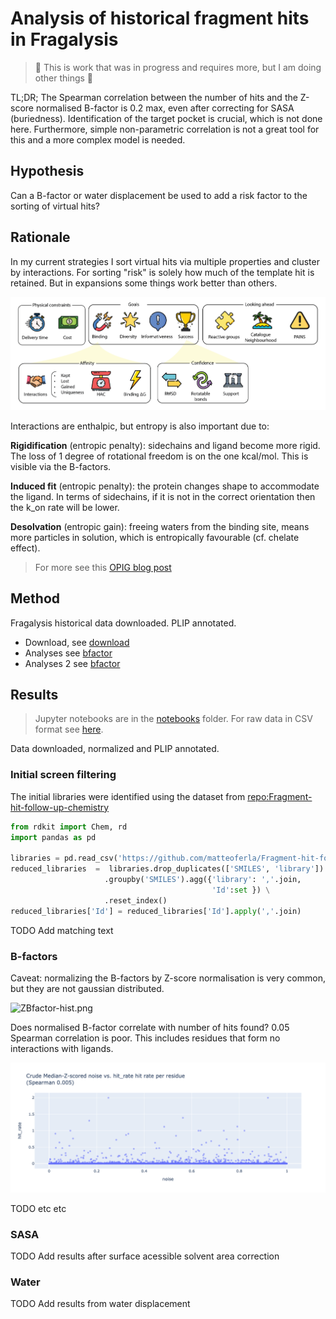 # Analysis of historical fragment hits in Fragalysis
> :construction: This is work that was in progress and requires more, but I am doing other things :construction:

TL;DR; The Spearman correlation between the number of hits and the Z-score normalised B-factor is 0.2 max,
even after correcting for SASA (buriedness). Identification of the target pocket is crucial, which is not done here.
Furthermore, simple non-parametric correlation is not a great tool for this and a more complex model is needed.

## Hypothesis

Can a B-factor or water displacement be used to add a risk factor to the sorting of virtual hits?

## Rationale

In my current strategies I sort virtual hits via multiple properties and cluster by interactions.
For sorting "risk" is solely how much of the template hit is retained.
But in expansions some things work better than others.

![pipeline-02.png](images/pipeline-02.png)

Interactions are enthalpic, but entropy is also important due to:

**Rigidification** (entropic penalty): sidechains and ligand become more rigid.
The loss of 1 degree of rotational freedom is on the one kcal/mol. This is visible via the B-factors.

**Induced fit** (entropic penalty): the protein changes shape to accommodate the ligand.
In terms of sidechains, if it is not in the correct orientation then the k_on rate will be lower.

**Desolvation** (entropic gain): freeing waters from the binding site, 
means more particles in solution, which is entropically favourable (cf. chelate effect).

> For more see this 
[OPIG blog post](https://www.blopig.com/blog/2023/11/demystifying-the-thermodynamics-of-ligand-binding/)

## Method

Fragalysis historical data downloaded. PLIP annotated.

* Download, see [download](notebooks/mass_download.ipynb)
* Analyses see [bfactor](notebooks/bfactor.ipynb)
* Analyses 2 see [bfactor](notebooks/bfactor-extra.ipynb)

## Results

> Jupyter notebooks are in the [notebooks](notebooks) folder.
> For raw data in CSV format see [here](data/Fragalysis-itxn-data.csv).

Data downloaded, normalized and PLIP annotated.

### Initial screen filtering
The initial libraries were identified using the dataset 
from [repo:Fragment-hit-follow-up-chemistry](https://github.com/matteoferla/Fragment-hit-follow-up-chemistry)
```python
from rdkit import Chem, rd
import pandas as pd

libraries = pd.read_csv('https://github.com/matteoferla/Fragment-hit-follow-up-chemistry/raw/main/combined-XChem-libraries.csv', index_col=0)
reduced_libraries  =  libraries.drop_duplicates(['SMILES', 'library']) \
                     .groupby('SMILES').agg({'library': ','.join, 
                                             'Id':set }) \
                     .reset_index()
reduced_libraries['Id'] = reduced_libraries['Id'].apply(','.join)
```

TODO Add matching text

### B-factors
Caveat: normalizing the B-factors by Z-score normalisation is very common, but they are not gaussian distributed.

![ZBfactor-hist.png](images/ZBfactor-hist.png)

Does normalised B-factor correlate with number of hits found? 0.05 Spearman correlation is poor.
This includes residues that form no interactions with ligands.

![ZBfactor-vs-hits.png](images/ZBfactor-vs-hits.png)

TODO etc etc 

### SASA

TODO Add results after surface acessible solvent area correction

### Water

TODO Add results from water displacement